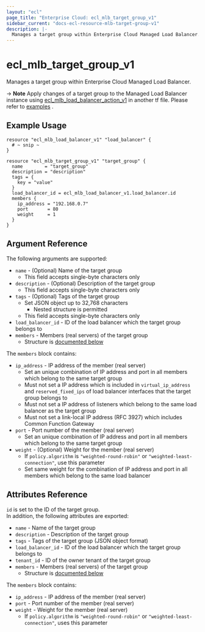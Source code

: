 ```yaml
---
layout: "ecl"
page_title: "Enterprise Cloud: ecl_mlb_target_group_v1"
sidebar_current: "docs-ecl-resource-mlb-target-group-v1"
description: |-
  Manages a target group within Enterprise Cloud Managed Load Balancer.
---
```


# ecl\_mlb\_target\_group\_v1

Manages a target group within Enterprise Cloud Managed Load Balancer.

-> **Note** Apply changes of a target group to the Managed Load Balancer instance using [ecl_mlb_load_balancer_action_v1](./ecl_mlb_load_balancer_action_v1) in another tf file. Please refer to [examples](https://github.com/nttcom/terraform-provider-ecl/tree/master/examples/managed-load-balancer) .

## Example Usage

```hcl
resource "ecl_mlb_load_balancer_v1" "load_balancer" {
  # ~ snip ~
}

resource "ecl_mlb_target_group_v1" "target_group" {
  name        = "target_group"
  description = "description"
  tags = {
    key = "value"
  }
  load_balancer_id = ecl_mlb_load_balancer_v1.load_balancer.id
  members {
    ip_address = "192.168.0.7"
    port       = 80
    weight     = 1
  }
}
```

## Argument Reference

The following arguments are supported:

* `name` - (Optional) Name of the target group
    * This field accepts single-byte characters only
* `description` - (Optional) Description of the target group
    * This field accepts single-byte characters only
* `tags` - (Optional) Tags of the target group
    * Set JSON object up to 32,768 characters
        * Nested structure is permitted
    * This field accepts single-byte characters only
* `load_balancer_id` - ID of the load balancer which the target group belongs to
* `members` - Members (real servers) of the target group
    * Structure is [documented below](#members)

<a name="members"></a>The `members` block contains:

* `ip_address` - IP address of the member (real server)
    * Set an unique combination of IP address and port in all members which belong to the same target group
    * Must not set a IP address which is included in `virtual_ip_address` and `reserved_fixed_ips` of load balancer interfaces that the target group belongs to
    * Must not set a IP address of listeners which belong to the same load balancer as the target group
    * Must not set a link-local IP address (RFC 3927) which includes Common Function Gateway
* `port` - Port number of the member (real server)
    * Set an unique combination of IP address and port in all members which belong to the same target group
* `weight` - (Optional) Weight for the member (real server)
    * If `policy.algorithm` is `"weighted-round-robin"` or `"weighted-least-connection"`, use this parameter
    * Set same weight for the combination of IP address and port in all members which belong to the same load balancer

## Attributes Reference

`id` is set to the ID of the target group.<br>
In addition, the following attributes are exported:

* `name` - Name of the target group
* `description` - Description of the target group
* `tags` - Tags of the target group (JSON object format)
* `load_balancer_id` - ID of the load balancer which the target group belongs to
* `tenant_id` - ID of the owner tenant of the target group
* `members` - Members (real servers) of the target group
    * Structure is [documented below](#members)

<a name="members"></a>The `members` block contains:

* `ip_address` - IP address of the member (real server)
* `port` - Port number of the member (real server)
* `weight` - Weight for the member (real server)
    * If `policy.algorithm` is `"weighted-round-robin"` or `"weighted-least-connection"`, uses this parameter
